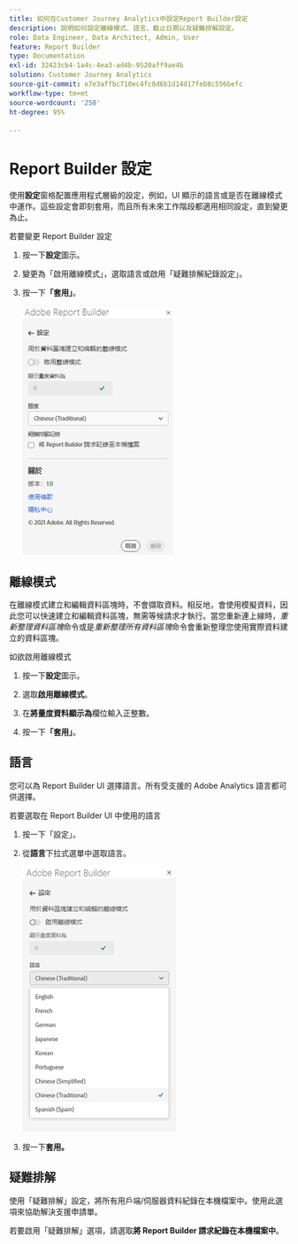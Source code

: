 ```yaml
---
title: 如何在Customer Journey Analytics中設定Report Builder設定
description: 說明如何設定離線模式、語言、截止日期以及疑難排解設定。
role: Data Engineer, Data Architect, Admin, User
feature: Report Builder
type: Documentation
exl-id: 32423cb4-1a4c-4ea3-ad4b-9520aff9ae4b
solution: Customer Journey Analytics
source-git-commit: e7e3affbc710ec4fc8d6b1d14d17feb8c556befc
workflow-type: tm+mt
source-wordcount: '258'
ht-degree: 95%

---
```


# Report Builder 設定

使用&#x200B;**設定**&#x200B;窗格配置應用程式層級的設定，例如，UI 顯示的語言或是否在離線模式中運作。這些設定會即刻套用，而且所有未來工作階段都適用相同設定，直到變更為止。

若要變更 Report Builder 設定

1. 按一下&#x200B;**設定**&#x200B;圖示。

1. 變更為「啟用離線模式」，選取語言或啟用「疑難排解紀錄設定」。

1. 按一下&#x200B;**「套用」**。

   ![](./assets/image38.png)

## 離線模式

在離線模式建立和編輯資料區塊時，不會擷取資料。相反地，會使用模擬資料，因此您可以快速建立和編輯資料區塊，無需等候請求才執行。當您重新連上線時，*重新整理資料區塊*&#x200B;命令或是&#x200B;*重新整理所有資料區塊*&#x200B;命令會重新整理您使用實際資料建立的資料區塊。

如欲啟用離線模式

1. 按一下&#x200B;**設定**&#x200B;圖示。

1. 選取&#x200B;**啟用離線模式**。

1. 在&#x200B;**將量度資料顯示為**&#x200B;欄位輸入正整數。

1. 按一下&#x200B;**「套用」**。

## 語言

您可以為 Report Builder UI 選擇語言。所有受支援的 Adobe Analytics 語言都可供選擇。

若要選取在 Report Builder UI 中使用的語言

1. 按一下「設定」。

1. 從&#x200B;**語言**&#x200B;下拉式選單中選取語言。

   ![](./assets/image39.png)

1. 按一下&#x200B;**套用。**

## 疑難排解

使用「疑難排解」設定，將所有用戶端/伺服器資料紀錄在本機檔案中。使用此選項來協助解決支援申請單。

若要啟用「疑難排解」選項，請選取&#x200B;**將 Report Builder 請求紀錄在本機檔案中**。
